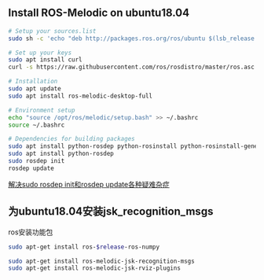 ## Install ROS-Melodic on ubuntu18.04
```bash
# Setup your sources.list
sudo sh -c 'echo "deb http://packages.ros.org/ros/ubuntu $(lsb_release -sc) main" > /etc/apt/sources.list.d/ros-latest.list'

# Set up your keys
sudo apt install curl 
curl -s https://raw.githubusercontent.com/ros/rosdistro/master/ros.asc | sudo apt-key add -

# Installation
sudo apt update
sudo apt install ros-melodic-desktop-full

# Environment setup
echo "source /opt/ros/melodic/setup.bash" >> ~/.bashrc
source ~/.bashrc

# Dependencies for building packages
sudo apt install python-rosdep python-rosinstall python-rosinstall-generator python-wstool build-essential
sudo apt install python-rosdep
sudo rosdep init
rosdep update
```
[解决sudo rosdep init和rosdep update各种疑难杂症](https://blog.csdn.net/Twilightzr/article/details/121714894)

## 为ubuntu18.04安装jsk_recognition_msgs
ros安装功能包
```bash
sudo apt-get install ros-$release-ros-numpy
```

```bash
sudo apt-get install ros-melodic-jsk-recognition-msgs
sudo apt-get install ros-melodic-jsk-rviz-plugins
```

